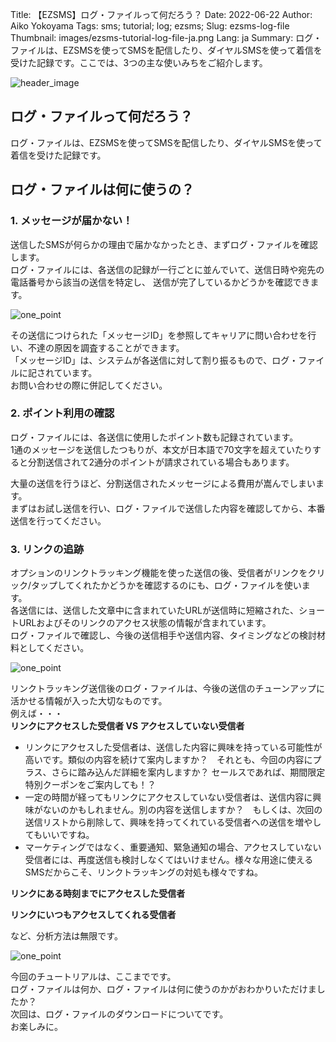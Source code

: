 Title: 【EZSMS】ログ・ファイルって何だろう？
Date: 2022-06-22
Author: Aiko Yokoyama
Tags: sms; tutorial; log; ezsms;
Slug: ezsms-log-file
Thumbnail: images/ezsms-tutorial-log-file-ja.png
Lang: ja
Summary: ログ・ファイルは、EZSMSを使ってSMSを配信したり、ダイヤルSMSを使って着信を受けた記録です。ここでは、3つの主な使いみちをご紹介します。

![header_image](images/ezsms-tutorial-log-file-ja.png)

## ログ・ファイルって何だろう？
ログ・ファイルは、EZSMSを使ってSMSを配信したり、ダイヤルSMSを使って着信を受けた記録です。

## ログ・ファイルは何に使うの？

### 1. メッセージが届かない！
送信したSMSが何らかの理由で届かなかったとき、まずログ・ファイルを確認します。<br>
ログ・ファイルには、各送信の記録が一行ごとに並んでいて、送信日時や宛先の電話番号から該当の送信を特定し、
送信が完了しているかどうかを確認できます。<br>

![one_point](images/ezsms-tutorial-one-point.png)

その送信につけられた「メッセージID」を参照してキャリアに問い合わせを行い、不達の原因を調査することができます。<br>
「メッセージID」は、システムが各送信に対して割り振るもので、ログ・ファイルに記されています。<br>
お問い合わせの際に併記してください。


### 2. ポイント利用の確認
ログ・ファイルには、各送信に使用したポイント数も記録されています。<br>
1通のメッセージを送信したつもりが、本文が日本語で70文字を超えていたりすると分割送信されて2通分のポイントが請求されている場合もあります。<br>

大量の送信を行うほど、分割送信されたメッセージによる費用が嵩んでしまいます。<br>
まずはお試し送信を行い、ログ・ファイルで送信した内容を確認してから、本番送信を行ってください。

### 3. リンクの追跡
オプションのリンクトラッキング機能を使った送信の後、受信者がリンクをクリック/タップしてくれたかどうかを確認するのにも、ログ・ファイルを使います。<br>
各送信には、送信した文章中に含まれていたURLが送信時に短縮された、ショートURLおよびそのリンクのアクセス状態の情報が含まれています。<br>
ログ・ファイルで確認し、今後の送信相手や送信内容、タイミングなどの検討材料としてください。<br>

![one_point](images/ezsms-tutorial-one-point.png)

リンクトラッキング送信後のログ・ファイルは、今後の送信のチューンアップに活かせる情報が入った大切なものです。<br>
例えば・・・<br>
**リンクにアクセスした受信者 VS アクセスしていない受信者**
- リンクにアクセスした受信者は、送信した内容に興味を持っている可能性が高いです。類似の内容を続けて案内しますか？　それとも、今回の内容にプラス、さらに踏み込んだ詳細を案内しますか？ セールスであれば、期間限定特別クーポンをご案内しても！？
- 一定の時間が経ってもリンクにアクセスしていない受信者は、送信内容に興味がないのかもしれません。別の内容を送信しますか？　もしくは、次回の送信リストから削除して、興味を持ってくれている受信者への送信を増やしてもいいですね。
- マーケティングではなく、重要通知、緊急通知の場合、アクセスしていない受信者には、再度送信も検討しなくてはいけません。様々な用途に使えるSMSだからこそ、リンクトラッキングの対処も様々ですね。

**リンクにある時刻までにアクセスした受信者**

**リンクにいつもアクセスしてくれる受信者**

など、分析方法は無限です。

![one_point](images/ezsms-tutorial-logo.png)

今回のチュートリアルは、ここまでです。<br>
ログ・ファイルは何か、ログ・ファイルは何に使うのかがおわかりいただけましたか？<br>
次回は、ログ・ファイルのダウンロードについてです。<br>
お楽しみに。


